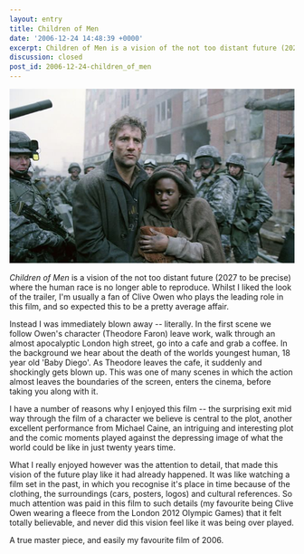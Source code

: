 ```yaml
---
layout: entry
title: Children of Men
date: '2006-12-24 14:48:39 +0000'
excerpt: Children of Men is a vision of the not too distant future (2027 to be precise) where the human race is no longer able to reproduce.
discussion: closed
post_id: 2006-12-24-children_of_men
---
```

![Scene from Children of Men](/assets/images/2006/12/children_of_men.jpg)

<cite>Children of Men</cite> is a vision of the not too distant future (2027 to be precise) where the human race is no longer able to reproduce. Whilst I liked the look of the trailer, I'm usually a fan of Clive Owen who plays the leading role in this film, and so expected this to be a pretty average affair.

Instead I was immediately blown away -- literally. In the first scene we follow Owen's character (Theodore Faron) leave work, walk through an almost apocalyptic London high street, go into a cafe and grab a coffee. In the background we hear about the death of the worlds youngest human, 18 year old 'Baby Diego'. As Theodore leaves the cafe, it suddenly and shockingly gets blown up. This was one of many scenes in which the action almost leaves the boundaries of the screen, enters the cinema, before taking you along with it.

I have a number of reasons why I enjoyed this film -- the surprising exit mid way through the film of a character we believe is central to the plot, another excellent performance from Michael Caine, an intriguing and interesting plot and the comic moments played against the depressing image of what the world could be like in just twenty years time.

What I really enjoyed however was the attention to detail, that made this vision of the future play like it had already happened. It was like watching a film set in the past, in which you recognise it's place in time because of the clothing, the surroundings (cars, posters, logos) and cultural references. So much attention was paid in this film to such details (my favourite being Clive Owen wearing a fleece from the London 2012 Olympic Games) that it felt totally believable, and never did this vision feel like it was being over played.

A true master piece, and easily my favourite film of 2006.